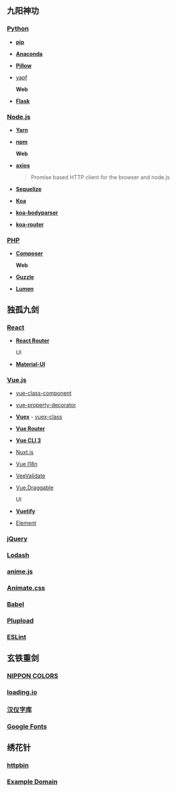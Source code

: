 ## 九阳神功

### [Python](https://www.python.org/)

- [**pip**](https://pip.pypa.io/)
- [**Anaconda**](https://www.anaconda.com/)
- [**Pillow**](https://python-pillow.org/)
- [yapf](https://github.com/google/yapf)

  **Web**
- [**Flask**](https://www.palletsprojects.com/p/flask)

### [Node.js](https://nodejs.org/)

- [**Yarn**](https://yarnpkg.com/)
- [**npm**](https://www.npmjs.com/)

  **Web**
- [**axios**](https://github.com/axios/axios)
  > Promise based HTTP client for the browser and node.js
- [**Sequelize**](http://docs.sequelizejs.com/)
- [**Koa**](https://koajs.com/)
- [**koa-bodyparser**](https://github.com/koajs/bodyparser)
- [**koa-router**](https://github.com/alexmingoia/koa-router)

### [PHP](http://www.php.net/)

- [**Composer**](https://getcomposer.org/)

  **Web**
- [**Guzzle**](http://guzzlephp.org/)
- [**Lumen**](https://lumen.laravel.com/)

## 独孤九剑

### [React](https://reactjs.org/)

- [**React Router**](https://reacttraining.com/react-router)

  UI
- [**Material-UI**](https://material-ui.com/)

### [Vue.js](https://vuejs.org/)

- [vue-class-component](https://github.com/vuejs/vue-class-component)
- [vue-property-decorator](https://github.com/kaorun343/vue-property-decorator)
- [**Vuex**](https://vuex.vuejs.org/) - [vuex-class](https://github.com/ktsn/vuex-class)
- [**Vue Router**](http://router.vuejs.org/)
- [**Vue CLI 3**](https://cli.vuejs.org/)
- [Nuxt.js](https://nuxtjs.org/)
- [Vue I18n](https://kazupon.github.io/vue-i18n)
- [VeeValidate](https://baianat.github.io/vee-validate)
- [Vue.Draggable](https://github.com/SortableJS/Vue.Draggable)

  UI
- [**Vuetify**](https://vuetifyjs.com/)
- [Element](https://element.eleme.io/)

### [jQuery](https://jquery.com/)

### [Lodash](https://lodash.com/)

### [anime.js](http://animejs.com/)

### [Animate.css](https://daneden.github.io/animate.css)

### [Babel](https://babeljs.io/)

### [Plupload](https://www.plupload.com/)

### [ESLint](https://eslint.org/)

## 玄铁重剑

### [NIPPON COLORS](http://nipponcolors.com/)

### [loading.io](https://loading.io/)

### [汉仪字库](http://www.hanyi.com.cn/index.php)

### [Google Fonts](https://fonts.google.com/)

## 绣花针

### [httpbin](https://httpbin.org/)

### [Example Domain](https://example.com/)
